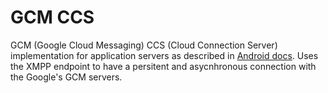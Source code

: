 GCM CCS
=======

GCM (Google Cloud Messaging) CCS (Cloud Connection Server) implementation for application servers as described in [Android docs](https://developer.android.com/google/gcm/ccs.html).
Uses the XMPP endpoint to have a persitent and asycnhronous connection with the Google's GCM servers.
